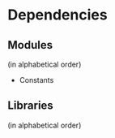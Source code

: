 # Dependencies

## Modules
(in alphabetical order)

* Constants

## Libraries
(in alphabetical order)
